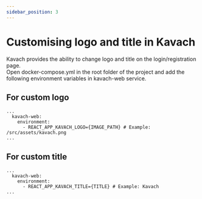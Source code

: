 ```yaml
---
sidebar_position: 3
---
```

# Customising logo and title in Kavach
Kavach provides the ability to change logo and title on the login/registration page.  
Open docker-compose.yml in the root folder of the project and add the following environment variables in kavach-web service.

## For custom logo
```
...
  kavach-web:
    environment:
      - REACT_APP_KAVACH_LOGO={IMAGE_PATH} # Example: /src/assets/kavach.png
...
```
## For custom title
```
...
  kavach-web:
    environment:
      - REACT_APP_KAVACH_TITLE={TITLE} # Example: Kavach
...               
```